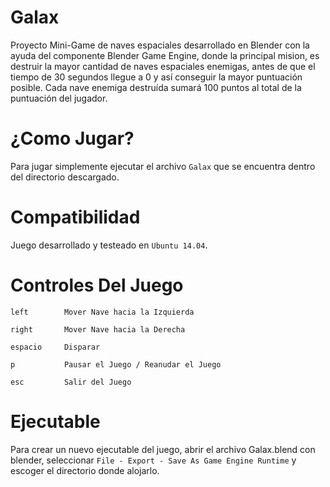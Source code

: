 # Galax
Proyecto Mini-Game de naves espaciales desarrollado en Blender con la ayuda del componente Blender Game Engine, donde la principal mision, es destruir la mayor cantidad de naves espaciales enemigas, antes de que el tiempo de 30 segundos llegue a 0 y así conseguir la mayor puntuación posible. Cada nave enemiga destruída sumará 100 puntos al total de la puntuación del jugador.

# ¿Como Jugar?
Para jugar simplemente ejecutar el archivo ```Galax``` que se encuentra dentro del directorio descargado.

# Compatibilidad
Juego desarrollado y testeado en ```Ubuntu 14.04```.

# Controles Del Juego
```
left        Mover Nave hacia la Izquierda

right       Mover Nave hacia la Derecha

espacio     Disparar

p           Pausar el Juego / Reanudar el Juego

esc         Salir del Juego
```
# Ejecutable
Para crear un nuevo ejecutable del juego, abrir el archivo Galax.blend con blender, seleccionar ```File - Export - Save As Game Engine Runtime``` y escoger el directorio donde alojarlo.
